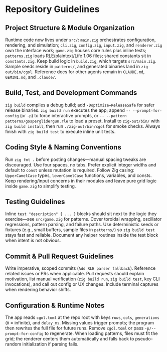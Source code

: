 # Repository Guidelines

## Project Structure & Module Organization
Runtime code now lives under `src/`: `main.zig` orchestrates configuration, rendering, and simulation; `cli.zig`, `config.zig`, `input.zig`, and `renderer.zig` own the interface work; `game.zig` houses core rules plus inline tests; `patterns.zig` loads RLE/plaintext/Life 1.06 files; shared constants sit in `constants.zig`. Keep build logic in `build.zig`, which targets `src/main.zig`. Sample seeds reside in `patterns/`, and generated binaries land in `zig-out/bin/cgol`. Reference docs for other agents remain in `CLAUDE.md`, `GEMINI.md`, and `.claude/`.

## Build, Test, and Development Commands
`zig build` compiles a debug build; add `-Doptimize=ReleaseSafe` for safer release binaries. `zig build run` executes the app; append `-- --prompt-for-config` (or `-p`) to force interactive prompts, or `-- --pattern patterns/gosperglidergun.rle` to load a preset. Install to `zig-out/bin/` with `zig build install`, then run `./zig-out/bin/cgol` for smoke checks. Always finish with `zig build test` to execute inline unit tests.

## Coding Style & Naming Conventions
Run `zig fmt .` before posting changes—manual spacing tweaks are discouraged. Use four spaces, no tabs. Prefer explicit integer widths and default to `const` unless mutation is required. Follow Zig casing: `UpperCamelCase` types, `lowerCamelCase` functions, variables, and consts. Keep rendering/input concerns in their modules and leave pure grid logic inside `game.zig` to simplify testing.

## Testing Guidelines
Inline `test "description" { ... }` blocks should sit next to the logic they exercise—see `src/game.zig` for patterns. Cover toroidal wrapping, oscillator regressions, pattern parsing, and failure paths. Use deterministic seeds or fixtures (e.g., small buffers, sample files in `patterns/`) so `zig build test` stays fast and reliable. Document any helper routines inside the test block when intent is not obvious.

## Commit & Pull Request Guidelines
Write imperative, scoped commits (`Add RLE parser fallback`). Reference related issues or PRs when applicable. Pull requests should explain motivation, list manual verification (`zig build run`, `zig build test`, key CLI invocations), and call out config or UX changes. Include terminal captures when rendering behavior shifts.

## Configuration & Runtime Notes
The app reads `cgol.toml` at the repo root with keys `rows`, `cols`, `generations` (`0` = infinite), and `delay_ms`. Missing values trigger prompts; the program then rewrites the full file for future runs. Remove `cgol.toml` or pass `-p/--prompt-for-config` to regenerate. When loading patterns, files must fit the grid; the renderer centers them automatically and falls back to pseudo-random initialization if parsing fails.
